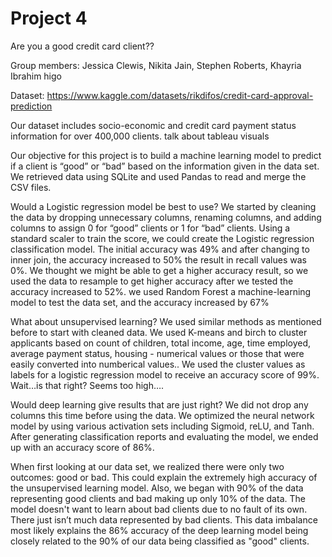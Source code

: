 # Project 4
Are you a good credit card client?? 

Group members: Jessica Clewis, Nikita Jain, Stephen Roberts, Khayria Ibrahim higo

Dataset: https://www.kaggle.com/datasets/rikdifos/credit-card-approval-prediction

Our dataset includes socio-economic and credit card payment status information for over 400,000 clients. talk about tableau visuals 

Our objective for this project is to build a machine learning model to predict if a client is “good” or “bad” based on the information given in the data set. We retrieved data using SQLite and used Pandas to read and merge the CSV files. 

Would a Logistic regression model be best to use? We started by cleaning the data by dropping unnecessary columns, renaming columns, and adding columns to assign 0 for “good” clients or 1 for “bad” clients. Using a standard scaler to train the score, we could create the Logistic regression classification model. The initial accuracy was 49% and after changing to inner join, the accuracy increased to 50%  the result in recall values was 0%. We thought we might be able to get a higher accuracy result, so we used the data to resample to get higher accuracy after we tested the accuracy increased to 52%. we used  Random Forest a  machine-learning model to test the data set, and the accuracy increased  by 67% 

What about unsupervised learning? We used similar methods as mentioned before to start with cleaned data. We used K-means and birch to cluster applicants based on count of children, total income, age, time employed, average payment status, housing - numerical values or those that were easily converted into numberical values.. We used the cluster values as labels for a logistic regression model to receive an accuracy score of 99%. Wait…is that right? Seems too high….

Would deep learning give results that are just right? We did not drop any columns this time before using the data. We optimized the neural network model by using various activation sets including Sigmoid, reLU, and Tanh. After generating classification reports and evaluating the model, we ended up with an accuracy score of 86%. 

When first looking at our data set, we realized there were only two outcomes: good or bad. This could explain the extremely high accuracy of the unsupervised learning model. Also, we began with 90% of the data representing good clients and bad making up only 10% of the data. The model doesn't want to learn about bad clients due to no fault of its own. There just isn’t much data represented by bad clients. This data imbalance most likely explains the 86% accuracy of the deep learning model being closely related to the 90% of our data being classified as "good" clients. 

